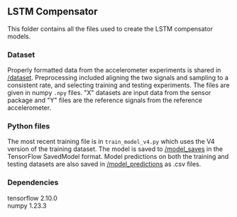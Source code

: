 ## LSTM Compensator
This folder contains all the files used to create the LSTM compensator models.

### Dataset
Properly formatted data from the accelerometer experiments is shared in [/dataset](LSTM%20compensator/dataset). Preprocessing included aligning the two signals and sampling to a consistent rate, and selecting training and testing experiments. The files are given in numpy `.npy` files. "X" datasets are input data from the sensor package and "Y" files are the reference signals from the reference accelerometer.

### Python files
The most recent training file is in `train_model_v4.py` which uses the V4 version of the training dataset. The model is saved to [/model_saves](LSTM%20compensator/model_saves) in the TensorFlow SavedModel format. Model predictions on both the training and testing datasets are also saved in [/model_predictions](LSTM%20compensator/model_predictions) as .csv files.

### Dependencies

tensorflow 2.10.0\
numpy 1.23.3
